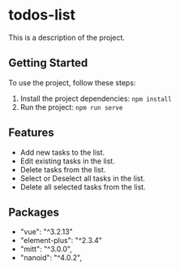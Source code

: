 # todos-list

This is a description of the project.

## Getting Started

To use the project, follow these steps:

1. Install the project dependencies: `npm install`
2. Run the project: `npm run serve`

## Features

- Add new tasks to the list.
- Edit existing tasks in the list.
- Delete tasks from the list.
- Select or Deselect all tasks in the list.
- Delete all selected tasks from the list.

## Packages

- "vue": "^3.2.13"
- "element-plus": "^2.3.4"
- "mitt": "^3.0.0",
- "nanoid": "^4.0.2",
